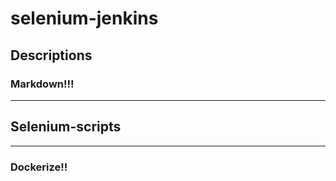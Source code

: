 # selenium-jenkins
## Descriptions
### Markdown!!!
-------------------------
## Selenium-scripts
-------------------------
### Dockerize!!
